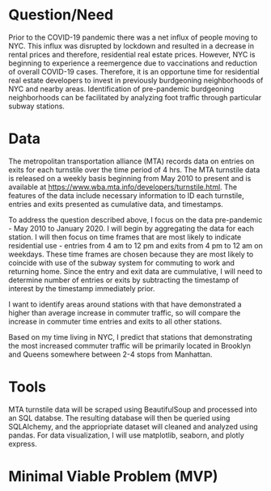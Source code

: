 # **Question/Need**
Prior to the COVID-19 pandemic there was a net influx of people moving to NYC. This influx was disrupted by lockdown and resulted in a decrease in rental prices and therefore, residential real estate prices. However, NYC is beginning to experience a reemergence due to vaccinations and reduction of overall COVID-19 cases. Therefore, it is an opportune time for residential real estate developers to invest in previously burdgeoning neighborhoods of NYC and nearby areas. Identification of pre-pandemic burdgeoning neighborhoods can be facilitated by analyzing foot traffic through particular subway stations. 

# **Data**
The metropolitan transportation alliance (MTA) records data on entries on exits for each turnstile over the time period of 4 hrs. The MTA turnstile data is released on a weekly basis beginning from May 2010 to present and is available at https://www.wba.mta.info/developers/turnstile.html.  The features of the data include necessary information to ID each turnstile, entries and exits presented as cumulative data, and timestamps. 

To address the question described above, I focus on the data pre-pandemic - May 2010 to January 2020. I will begin by aggregating the data for each station. I will then focus on time frames that are most likely to indicate residential use - entries from 4 am to 12 pm and exits from 4 pm to 12 am on weekdays. These time frames are chosen because they are most likely to coincide with use of the subway system for commuting to work and returning home. Since the entry and exit data are cummulative, I will need to determine number of entries or exits by subtracting the timestamp of interest by the timestamp immediately prior. 

I want to identify areas around stations with that have demonstrated a higher than average increase in commuter traffic, so will compare the increase in commuter time entries and exits to all other stations. 

Based on my time living in NYC, I predict that stations that demonstrating the most increased commuter traffic will be primarily located in Brooklyn and Queens somewhere between 2-4 stops from Manhattan. 

# **Tools**
MTA turnstile data will be scraped using BeautifulSoup and processed into an SQL databse. The resulting database will then be queried using SQLAlchemy, and the appriopriate dataset will cleaned and analyzed using pandas. For data visualization, I will use matplotlib, seaborn, and plotly express.  


# **Minimal Viable Problem (MVP)**



